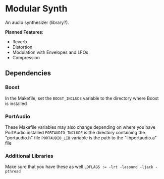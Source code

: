 # Modular Synth
An audio synthesizer (library?).

**Planned Features:**
- Reverb
- Distortion
- Modulation with Envelopes and LFOs
- Compression

## Dependencies
### Boost
In the Makefile, set the `BOOST_INCLUDE` variable to the directory where Boost is installed

### PortAudio
These Makefile variables may also change depending on where you have PortAudio installed
`PORTAUDIO_INCLUDE` is the directory containing the "portaudio.h" file
`PORTAUDIO_LIB` variable is the path to the "libportaudio.a" file

### Additional Libraries
Make sure that you have these as well
`LDFLAGS := -lrt -lasound -ljack -pthread`

